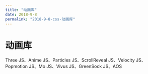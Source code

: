 ```yaml
---
title: "动画库"
date: 2018-9-8
permalink: "2018-9-8-css-动画库"
---
```



# 动画库

Three JS、Anime JS、Particles JS、ScrollReveal JS、Velocity JS、Popmotion JS、Mo JS、Vivus JS、GreenSock JS、AOS 